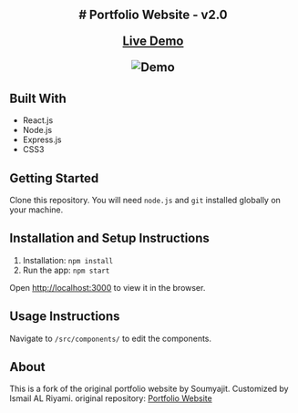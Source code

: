 <h2 align="center">
  # Portfolio Website - v2.0

  <a href="" target="_blank">Live Demo</a>

  <div align="center">
    <img alt="Demo" src="./Images/readme-img1.png" />
  </div>

  ## Built With

  - React.js
  - Node.js
  - Express.js
  - CSS3

  ## Getting Started

  Clone this repository. You will need `node.js` and `git` installed globally on your machine.

  ## Installation and Setup Instructions

  1. Installation: `npm install`
  2. Run the app: `npm start`

  Open [http://localhost:3000](http://localhost:3000) to view it in the browser.

  ## Usage Instructions

  Navigate to `/src/components/` to edit the components.

  ## About

  This is a fork of the original portfolio website by Soumyajit. Customized by Ismail AL Riyami.
  original repository: [Portfolio Website](https://github.com/soumyajit4419/Portfolio)
